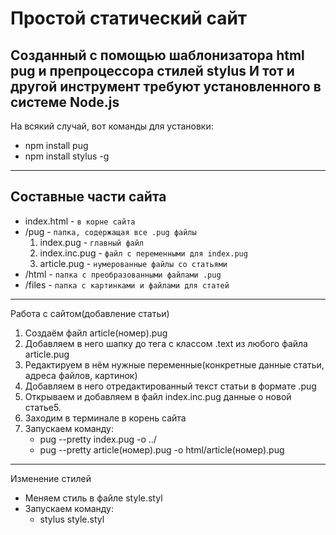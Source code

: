 Простой статический сайт
========================

Созданный с помощью шаблонизатора html **pug** и препроцессора стилей **stylus**
И тот и другой инструмент требуют установленного в системе **Node.js**
---
На всякий случай, вот команды для установки:
* npm install pug
* npm install stylus -g
---

Составные части сайта
---------------------
* index.html - `в корне сайта`
* /pug - `папка, содержащая все .pug файлы`
    1. index.pug - `главный файл` 
    2. index.inc.pug - `файл с переменными для index.pug`
    3. article.pug - `нумерованные файлы со статьями`
* /html - `папка с преобразованными файлами .pug`
* /files - `папка с картинками и файлами для статей`
---

Работа с сайтом(добавление статьи)
1. Создаём файл article(номер).pug
2. Добавляем в него шапку до тега с классом .text из любого файла article.pug
3. Редактируем в нём нужные переменные(конкретные данные статьи, адреса файлов, картинок)
4. Добавляем в него отредактированный текст статьи в формате .pug
5. Открываем и добавляем в файл index.inc.pug данные о новой статье5.
6. Заходим в терминале в корень сайта
7. Запускаем команду:
    * pug --pretty index.pug -o ../
    * pug --pretty article(номер).pug -o html/article(номер).pug
---
Изменение стилей
* Меняем стиль в файле style.styl
* Запускаем команду:
    * stylus style.styl
